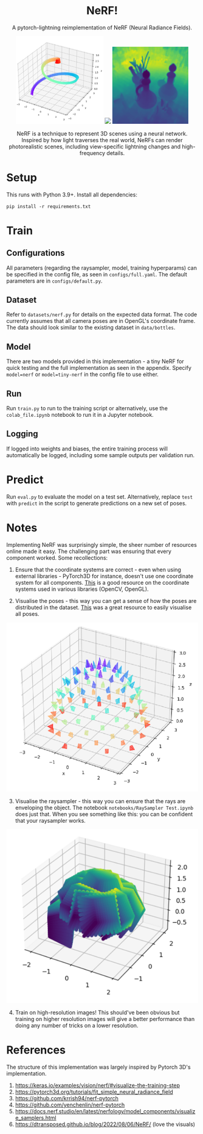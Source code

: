 <h1 align="center">NeRF!</h1>

<center>A pytorch-lightning reimplementation of NeRF (Neural Radiance Fields).

<span></span>
<span></span>

<p align="center">
  <img src="imgs/poses_test.png" width="230" />
  <img src="imgs/output.gif" width="200" /> 
  <img src="imgs/depth.png" width="200" />
</p>

NeRF is a technique to represent 3D scenes using a neural network. Inspired by how light traverses the real world, NeRFs can render photorealistic scenes, including view-specific lightning changes and high-frequency details.

</center>


# Setup

This runs with Python 3.9+. Install all dependencies:

```
pip install -r requirements.txt
```

# Train

## Configurations

All parameters (regarding the raysampler, model, training hyperparams) can be specified in the config file, as seen in `configs/full.yaml`. The default parameters are in `configs/default.py`.

## Dataset

Refer to `datasets/nerf.py` for details on the expected data format. The code currently assumes that all camera poses are in OpenGL's coordinate frame. The data should look similar to the existing dataset in `data/bottles`.

## Model

There are two models provided in this implementation - a tiny NeRF for quick testing and the full implementation as seen in the appendix.
Specify `model=nerf` or `model=tiny-nerf` in the config file to use either.

## Run

Run `train.py` to run to the training script or alternatively, use the `colab_file.ipynb` notebook to run it in a Jupyter notebook.

## Logging

If logged into weights and biases, the entire training process will automatically be logged, including some sample outputs per validation run.

# Predict

Run `eval.py` to evaluate the model on a test set. Alternatively, replace `test` with `predict` in the script to generate predictions on a new set of poses.

# Notes

Implementing NeRF was surprisingly simple, the sheer number of resources online made it easy. The challenging part was ensuring that every component worked. Some recollections:

1. Ensure that the coordinate systems are correct - even when using external libraries - PyTorch3D for instance, doesn't use one coordinate system for all components. [This](https://ai-workshops.github.io/building-and-working-in-environments-for-embodied-ai-cvpr-2022/Section-4-Debug.pdf) is a good resource on the coordinate systems used in various libraries (OpenCV, OpenGL).

2. Visualise the poses - this way you can get a sense of how the poses are distributed in the dataset. [This](https://github.com/demul/extrinsic2pyramid) was a great resource to easily visualise all poses.

![Poses](imgs/poses_small.png)

3. Visualise the raysampler - this way you can ensure that the rays are enveloping the object. The notebook `notebooks/RaySampler Test.ipynb` does just that. When you see something like this: you can be confident that your raysampler works.

![Raysampler Visualised](imgs/raysampler.png)

4. Train on high-resolution images! This should've been obvious but training on higher resolution images will give a better performance than doing any number of tricks on a lower resolution.

# References

The structure of this implementation was largely inspired by Pytorch 3D's implementation.

1. https://keras.io/examples/vision/nerf/#visualize-the-training-step
2. https://pytorch3d.org/tutorials/fit_simple_neural_radiance_field
3. https://github.com/krrish94/nerf-pytorch
4. https://github.com/yenchenlin/nerf-pytorch
5. https://docs.nerf.studio/en/latest/nerfology/model_components/visualize_samplers.html
6. https://dtransposed.github.io/blog/2022/08/06/NeRF/ (love the visuals)